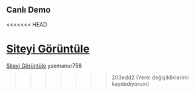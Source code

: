 ## Canlı Demo
<<<<<<< HEAD

[Siteyi Görüntüle](https:ssema-ylmazz.github.io/sema-blog)
=======
[Siteyi Görüntüle](https:ssema-ylmazz.github.io/sema-blog) ysemanur758


>>>>>>> 203edd2 (Yerel değişikliklerimi kaydediyorum)

